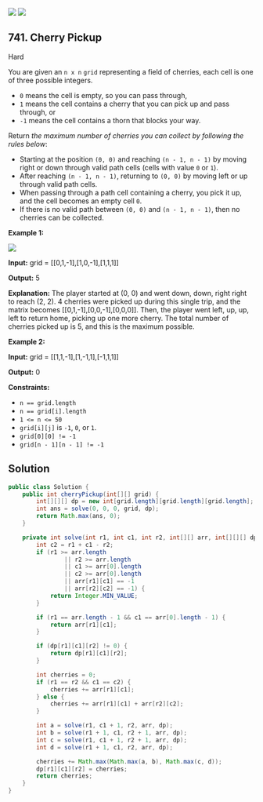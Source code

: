 [![](https://img.shields.io/github/stars/javadev/LeetCode-in-Java?label=Stars&style=flat-square)](https://github.com/javadev/LeetCode-in-Java)
[![](https://img.shields.io/github/forks/javadev/LeetCode-in-Java?label=Fork%20me%20on%20GitHub%20&style=flat-square)](https://github.com/javadev/LeetCode-in-Java/fork)

## 741\. Cherry Pickup

Hard

You are given an `n x n` `grid` representing a field of cherries, each cell is one of three possible integers.

*   `0` means the cell is empty, so you can pass through,
*   `1` means the cell contains a cherry that you can pick up and pass through, or
*   `-1` means the cell contains a thorn that blocks your way.

Return _the maximum number of cherries you can collect by following the rules below_:

*   Starting at the position `(0, 0)` and reaching `(n - 1, n - 1)` by moving right or down through valid path cells (cells with value `0` or `1`).
*   After reaching `(n - 1, n - 1)`, returning to `(0, 0)` by moving left or up through valid path cells.
*   When passing through a path cell containing a cherry, you pick it up, and the cell becomes an empty cell `0`.
*   If there is no valid path between `(0, 0)` and `(n - 1, n - 1)`, then no cherries can be collected.

**Example 1:**

![](https://assets.leetcode.com/uploads/2020/12/14/grid.jpg)

**Input:** grid = \[\[0,1,-1],[1,0,-1],[1,1,1]]

**Output:** 5

**Explanation:** The player started at (0, 0) and went down, down, right right to reach (2, 2). 4 cherries were picked up during this single trip, and the matrix becomes [[0,1,-1],[0,0,-1],[0,0,0]]. Then, the player went left, up, up, left to return home, picking up one more cherry. The total number of cherries picked up is 5, and this is the maximum possible.

**Example 2:**

**Input:** grid = \[\[1,1,-1],[1,-1,1],[-1,1,1]]

**Output:** 0

**Constraints:**

*   `n == grid.length`
*   `n == grid[i].length`
*   `1 <= n <= 50`
*   `grid[i][j]` is `-1`, `0`, or `1`.
*   `grid[0][0] != -1`
*   `grid[n - 1][n - 1] != -1`

## Solution

```java
public class Solution {
    public int cherryPickup(int[][] grid) {
        int[][][] dp = new int[grid.length][grid.length][grid.length];
        int ans = solve(0, 0, 0, grid, dp);
        return Math.max(ans, 0);
    }

    private int solve(int r1, int c1, int r2, int[][] arr, int[][][] dp) {
        int c2 = r1 + c1 - r2;
        if (r1 >= arr.length
                || r2 >= arr.length
                || c1 >= arr[0].length
                || c2 >= arr[0].length
                || arr[r1][c1] == -1
                || arr[r2][c2] == -1) {
            return Integer.MIN_VALUE;
        }

        if (r1 == arr.length - 1 && c1 == arr[0].length - 1) {
            return arr[r1][c1];
        }

        if (dp[r1][c1][r2] != 0) {
            return dp[r1][c1][r2];
        }

        int cherries = 0;
        if (r1 == r2 && c1 == c2) {
            cherries += arr[r1][c1];
        } else {
            cherries += arr[r1][c1] + arr[r2][c2];
        }

        int a = solve(r1, c1 + 1, r2, arr, dp);
        int b = solve(r1 + 1, c1, r2 + 1, arr, dp);
        int c = solve(r1, c1 + 1, r2 + 1, arr, dp);
        int d = solve(r1 + 1, c1, r2, arr, dp);

        cherries += Math.max(Math.max(a, b), Math.max(c, d));
        dp[r1][c1][r2] = cherries;
        return cherries;
    }
}
```